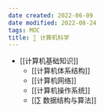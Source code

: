```yaml
---
date created: 2022-06-09
date modified: 2022-08-24
tags: MOC
title: ∑ 计算机科学
---
```

- [[计算机基础知识]]
	- [[计算机体系结构]]
	- [[计算机网络]]
	- [[计算机操作系统]]
	- [[∑ 数据结构与算法]]
